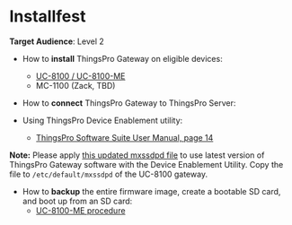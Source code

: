 # Installfest

**Target Audience**: Level 2

- How to **install** ThingsPro Gateway on eligible devices:
    - [UC-8100 / UC-8100-ME](uc-8100-series/)
    - MC-1100 (Zack, TBD)

- How to **connect** ThingsPro Gateway to ThingsPro Server:
- Using ThingsPro Device Enablement utility:
  - [ThingsPro Software Suite User Manual, page 14](https://www.moxa.com/doc/man/ThingsPro_Software_Suite_UM_e6.0.pdf#page=14)

**Note:** Please apply [this updated mxssdpd file](https://www.dropbox.com/s/fot9nmmbzv508aq/mxssdpd?dl=1) to use latest version of ThingsPro Gateway software with the Device Enablement Utility.
Copy the file to `/etc/default/mxssdpd` of the UC-8100 gateway.

- How to **backup** the entire firmware image, create a bootable SD card, and boot up from an SD card:
  - [UC-8100-ME procedure](https://hackmd.io/s/SJJ3QIBsz#)
